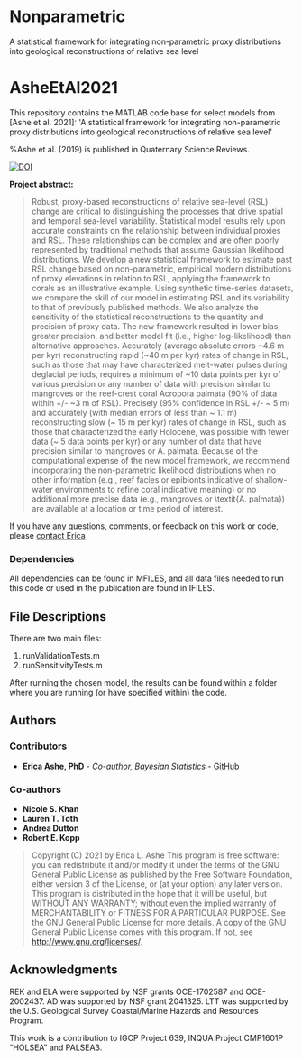 # Nonparametric
A statistical framework for integrating non-parametric proxy distributions into geological reconstructions of relative sea level

# AsheEtAl2021
This repository contains the MATLAB code base for select models from [Ashe et al. 2021]:
'A statistical framework for integrating non-parametric proxy distributions into geological reconstructions of relative sea level'
 
 %Ashe et al. (2019) is published in Quaternary Science Reviews.

[![DOI](https://zenodo.org/badge/156264585.svg)](https://zenodo.org/badge/latestdoi/156264585)

**Project abstract:**

> Robust, proxy-based reconstructions of relative sea-level (RSL) change are critical to distinguishing the processes that drive spatial and temporal sea-level variability. Statistical model results rely upon accurate constraints on the relationship between individual proxies and RSL. These relationships can be complex and are often poorly represented by traditional methods that assume Gaussian likelihood distributions. We develop a new statistical framework to estimate past RSL change based on non-parametric, empirical modern distributions of proxy elevations in relation to RSL, applying the framework to corals as an illustrative example.  Using synthetic time-series datasets, we compare the skill of our model in estimating RSL and its variability to that of previously published methods.  We also analyze the sensitivity of the statistical reconstructions to the quantity and precision of proxy data. The new framework resulted in lower bias, greater precision, and better model fit (i.e., higher log-likelihood) than alternative approaches. Accurately (average absolute errors ~4.6 m per kyr) reconstructing rapid (~40 m per kyr) rates of change in RSL, such as those that may have characterized melt-water pulses during deglacial periods, requires a minimum of ~10 data points per kyr of various precision or any number of data with precision similar to mangroves or the reef-crest coral Acropora palmata (90% of data within +/- ~3 m of RSL). Precisely (95% confidence in RSL +/- ~ 5 m) and accurately (with median errors of less than ~ 1.1 m) reconstructing slow (~ 15 m per kyr) rates of change in RSL, such as those that characterized the early Holocene, was possible with fewer data (~ 5 data points per kyr) or any number of data that have precision similar to mangroves or A. palmata. Because of the computational expense of the new model framework, we recommend incorporating the non-parametric likelihood distributions when no other information (e.g., reef facies or epibionts indicative of shallow-water environments to refine coral indicative meaning) or no additional more precise data (e.g., mangroves or \textit{A. palmata}) are available at a location or time period of interest.

If you have any questions, comments, or feedback on this work or code, please [contact Erica](mailto:ericaashe@gmail.com) 

### Dependencies
All dependencies can be found in MFILES, and all data files needed to run this code or used in the publication are found in IFILES.

## File Descriptions

There are two main files:

1. runValidationTests.m
2. runSensitivityTests.m

After running the chosen model, the results can be found within a folder where you are running (or have specified within) the code.

## Authors

### Contributors
* **Erica Ashe, PhD** - *Co-author, Bayesian Statistics* - [GitHub](https://github.com/ericaashe)

### Co-authors
* **Nicole S. Khan**
* **Lauren T. Toth**
* **Andrea Dutton**
* **Robert E. Kopp**

> Copyright (C) 2021 by Erica L. Ashe
> This program is free software: you can redistribute it and/or modify
it under the terms of the GNU General Public License as published by
the Free Software Foundation, either version 3 of the License, or
(at your option) any later version.
> This program is distributed in the hope that it will be useful,
but WITHOUT ANY WARRANTY; without even the implied warranty of
MERCHANTABILITY or FITNESS FOR A PARTICULAR PURPOSE.  See the
GNU General Public License for more details.
> A copy of the GNU General Public License comes with this program.  If not, see <http://www.gnu.org/licenses/>.

## Acknowledgments

REK and ELA were supported by NSF grants OCE-1702587 and OCE-2002437. AD was supported by NSF grant 2041325. LTT was supported by the U.S. Geological Survey Coastal/Marine Hazards and Resources Program.

This work is a contribution to IGCP Project 639, INQUA Project CMP1601P “HOLSEA” and PALSEA3.
